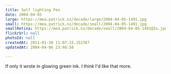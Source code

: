 ```yaml
---
title: Self lighting Pen
date: 2004-04-05
large: https://mea.patrick.nz/decade/large/2004-04-05-1491.jpg
small: https://mea.patrick.nz/decade/small/2004-04-05-1491.jpg
smallRetina: https://mea.patrick.nz/decade/small/2004-04-05-1491@2x.jpg
flickrUrl: null
photoId: null
createdAt: 2011-01-30 11:07:15.152367
updatedAt: 2004-04-06 23:46:58

---
```

If only it wrote in glowing green ink. I think I'd like that more.
